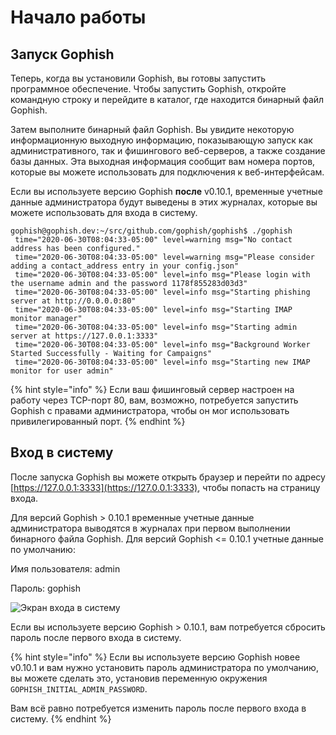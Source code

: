 # Начало работы

## Запуск Gophish

Теперь, когда вы установили Gophish, вы готовы запустить программное обеспечение. Чтобы запустить Gophish, откройте командную строку и перейдите в каталог, где находится бинарный файл Gophish.

Затем выполните бинарный файл Gophish. Вы увидите некоторую информационную выходную информацию, показывающую запуск как административного, так и фишингового веб-серверов, а также создание базы данных. Эта выходная информация сообщит вам номера портов, которые вы можете использовать для подключения к веб-интерфейсам.

Если вы используете версию Gophish **после** v0.10.1, временные учетные данные администратора будут выведены в этих журналах, которые вы можете использовать для входа в систему.

```text
gophish@gophish.dev:~/src/github.com/gophish/gophish$ ./gophish
 time="2020-06-30T08:04:33-05:00" level=warning msg="No contact address has been configured."
 time="2020-06-30T08:04:33-05:00" level=warning msg="Please consider adding a contact_address entry in your config.json"
 time="2020-06-30T08:04:33-05:00" level=info msg="Please login with the username admin and the password 1178f855283d03d3"
 time="2020-06-30T08:04:33-05:00" level=info msg="Starting phishing server at http://0.0.0.0:80"
 time="2020-06-30T08:04:33-05:00" level=info msg="Starting IMAP monitor manager"
 time="2020-06-30T08:04:33-05:00" level=info msg="Starting admin server at https://127.0.0.1:3333"
 time="2020-06-30T08:04:33-05:00" level=info msg="Background Worker Started Successfully - Waiting for Campaigns"
 time="2020-06-30T08:04:33-05:00" level=info msg="Starting new IMAP monitor for user admin"
```

{% hint style="info" %}
Если ваш фишинговый сервер настроен на работу через TCP-порт 80, вам, возможно, потребуется запустить Gophish с правами администратора, чтобы он мог использовать привилегированный порт.
{% endhint %}

## Вход в систему

После запуска Gophish вы можете открыть браузер и перейти по адресу [https://127.0.0.1:3333](https://127.0.0.1:3333), чтобы попасть на страницу входа.

Для версий Gophish > 0.10.1 временные учетные данные администратора выводятся в журналах при первом выполнении бинарного файла Gophish. Для версий Gophish <= 0.10.1 учетные данные по умолчанию:

Имя пользователя: admin

Пароль: gophish

![Экран входа в систему](https://i.imgur.com/Yw63OGq.png)

Если вы используете версию Gophish > 0.10.1, вам потребуется сбросить пароль после первого входа в систему.

{% hint style="info" %}
Если вы используете версию Gophish новее v0.10.1 и вам нужно установить пароль администратора по умолчанию, вы можете сделать это, установив переменную окружения `GOPHISH_INITIAL_ADMIN_PASSWORD`.

Вам всё равно потребуется изменить пароль после первого входа в систему.
{% endhint %}




